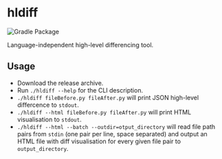 # hldiff 
![Gradle Package](https://github.com/karvozavr/hldiff/workflows/Gradle%20Package/badge.svg)

Language-independent high-level differencing tool.

## Usage

- Download the release archive. 
- Run `./hldiff --help` for the CLI description.
- `./hldiff fileBefore.py fileAfter.py` will print JSON high-level differcence to `stdout`.
- `./hldiff --html fileBefore.py fileAfter.py` will print HTML visualisation to `stdout`.
- `./hldiff --html --batch --outdir=otput_directory` will read file path pairs from `stdin` 
  (one pair per line, space separated) and output an HTML file with diff visualisation for every given file pair to `output_directory`.



